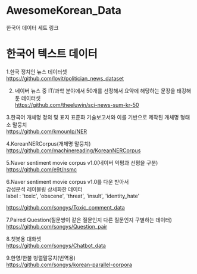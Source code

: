 # AwesomeKorean_Data
한국어 데이터 세트 링크




# 한국어 텍스트 데이터       


1.한국 정치인 뉴스 데이터셋             
https://github.com/lovit/politician_news_dataset



2. 네이버 뉴스 중 IT/과학 분야에서 50개를 선정해서 요약에 해당하는 문장을 태깅해둔 데이터셋                 
https://github.com/theeluwin/sci-news-sum-kr-50



3.한국어 개체명 정의 및 표지 표준화 기술보고서와 이를 기반으로 제작된 개체명 형태소 말뭉치                   
https://github.com/kmounlp/NER


4.KoreanNERCorpus(개체명 말뭉치)
https://github.com/machinereading/KoreanNERCorpus


5.Naver sentiment movie corpus v1.0(네이버 악평과 선평을 구분)             
https://github.com/e9t/nsmc



6.Naver sentiment movie corpus v1.0를 다운 받아서   
감성분석 레이블링 상세화한 데이터          
label : 'toxic', 'obscene', 'threat', 'insult', 'identity_hate'                   

https://github.com/songys/Toxic_comment_data


7.Paired Question(질문쌍이 같은 질문인지 다른 질문인지 구별하는 데이터)                           
https://github.com/songys/Question_pair


8.챗봇용 대화셋               
https://github.com/songys/Chatbot_data


9.한영/한불 벙렬말뭉치(번역용)                        
https://github.com/songys/korean-parallel-corpora
